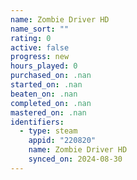 ```yaml
---
name: Zombie Driver HD
name_sort: ""
rating: 0
active: false
progress: new
hours_played: 0
purchased_on: .nan
started_on: .nan
beaten_on: .nan
completed_on: .nan
mastered_on: .nan
identifiers:
  - type: steam
    appid: "220820"
    name: Zombie Driver HD
    synced_on: 2024-08-30
---
```

